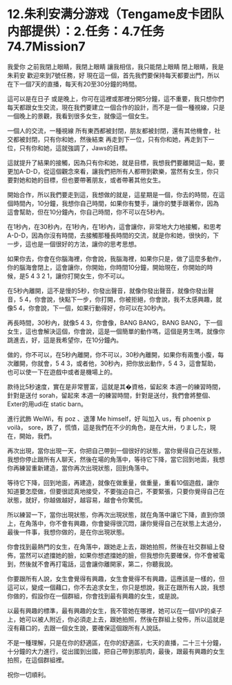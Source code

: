 # 12.朱利安满分游戏（Tengame皮卡团队内部提供）：2.任务：4.7任务74.7Mission7

我愛你 之前我閉上眼睛，我閉上眼睛 讓我相信，我只能閉上眼睛 閉上眼睛，我是朱莉安 歡迎來到7號任務，好 現在這一個，首先我們要保持每天都要出門，所以在下一個7天的直播，每天有20至30分鐘的時間。

這可以是在日子 或是晚上，你可在這裡或那裡分開5分鐘，這不重要，我只想你們每天都跟女生交流，現在我們要建立一個合作的設計，而不是一個一種視線，只是一個晚上的景觀，我看到很多女生，就像這一個女生。

一個人的交流，一種視線 所有東西都被封閉，朋友都被封閉，還有其他機會，社交都被封閉，只有你和她，然後結束 再走到下一位，只有你和她，再走到下一位，只有你和她，這就強調了，Jaws的目標。

這就提升了結果的接觸，因為只有你和她，就是目標，我想我們要離開這一點，要更加A-D-D，從這個觀念來看，讓我們把所有人都帶到歡樂，當然有女生，你只要對她和她的目標，但也要帶著朋友，或者帶著其他女生。

開始合作，所以我們要走到這，我想做的就是，這星期是一個，你去的時間，在這個時間內，10分鐘，我想你自己時間，如果你有雙手，讓你的雙手跟著你，因為這會幫助，但在10分鐘內，你自己時間，你不可以在5秒內。

在1秒內，在30秒內，在1秒內，在1秒內，這會讓你，非常地大力地接觸，和思考A-D-D，因為你沒有時間，去接觸那種長時間的交流，就是你和她，很快的，下一步，這也是一個很好的方法，讓你的思考思想。

如果你去，你會在你腦海裡，你會說，我腦海裡，如果你只是，做了這麼多動作，你的腦海會閉上，這會讓你，你開始，你時間10分鐘，開始現在，你開始的時候，是5 4 3 2 1，讓你打開女生，你不可以。

在5秒內離開，這不是慢的5秒，你發出聲音，就像你發出聲音，就像你發出聲音，5 4，你會說，快點下一步，你打開，你被拒絕，你會說，我不太感興趣，就像5 4，你會說，下一個，如果行動得好，你可以在30秒內。

再長時間，30秒內，就像5 4 3，你會像，BANG BANG，BANG BANG，下一個女生，這也會解決這個，你會說，這是一個簡單的動作嗎，這個是男生嗎，就像你跳進去，好，這是我希望你，在10分鐘內。

做的，你不可以，在5秒內離開，你不可以，30秒內離開，如果你有兩隻小腹，每次離開，你就會，5 4 3，或者他，30秒內，把你放出動作，5 4 3，這會幫助，也可以使一下在遊戲中或者是機場上的。

款待比5秒速度，實在是非常豐富，這就是其�資格，留起來 本週一的練習時間，針對是送付 sorah，留起來 本週一的練習時間，針對是送付，我們會將整個、Exter的用udi在 static barn。

進行武飾 WeiWi，有 poz 、退薄 Me himself，好 叫加入 us，有 phoenix p voilà， sore，跌了，慌憤，這是我們在不少的角色，是在大卅，りました，現在，開始，我們。

再次出現，當你出現一天，你把自己帶到一個很好的狀態，當你覺得自己在狀態，我想你停止跟所有人聊天，然後在場的角落中，等待它下降，當它回到地面，我想你再練習重新建造，當你再次出現狀態，回到角落中。

等待它下降，回到地面，再建造，就像在做重量，做重量，重看10個遊戲，讓你知道要怎麼做，但要很認真地接受，不要強迫自己，不要緊張，只要你覺得自己在狀態，就好，你越做越好，越容易，越會令你驚慌。

所以練習一下，當你出現狀態，你再次出現狀態，就在角落中讓它下降，直到你頭上，在角落中，你不會有興趣，你會變得很沉悶，讓你覺得自己在狀態上太過分，最後一件事，我想你做的，是在你出現狀態。

你會找到最熱門的女生，在角落中，跟她走上去，跟她拍照，然後在社交群組上發佈，當然可以遮擋她的臉，如果你想遮擋她的臉，但我想你先要確保，你不會被電到，然後就不會再打電話，這會讓你離開家，第二，你聽我說。

你要跟所有人說，女生會覺得有興趣，女生會覺得不有興趣，這應該是一樣的，但這可以，變成一個藉口，你不去追求女生，你只是想說，我正在跟所有人說，我想你做的，假設你在一個群組，你會找到最有興趣的女生，或是說。

以最有興趣的標準，最有興趣的女生，我不管她在哪裡，她可以在一個VIP的桌子上，她可以被人附近，你必須走上去，跟她拍照，然後在群組上發佈，所以這就是沒有藉口的，去跟一個女生說，要確保這個跟所有人說話。

不是一種理解，只是在你的舒適區，在你的舒適區，七天的直播，二十三十分鐘，十分鐘的大力進行，從出國到出國，把自己帶到那肌肉，最後，跟最有興趣的女生拍照，在這個群組裡。

祝你一切順利。